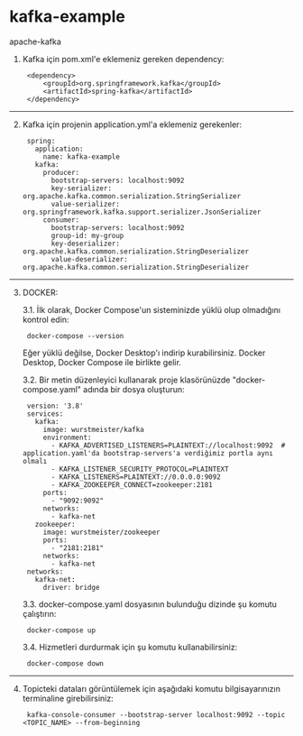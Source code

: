 # kafka-example
apache-kafka

1. Kafka için pom.xml'e eklemeniz gereken dependency:
   
		<dependency>
			<groupId>org.springframework.kafka</groupId>
			<artifactId>spring-kafka</artifactId>
		</dependency>

--------------------------------------------------------------------------------------------------------------------
2. Kafka için projenin application.yml'a eklemeniz gerekenler:

		spring:
		  application:
		    name: kafka-example
		  kafka:
		    producer:
		      bootstrap-servers: localhost:9092
		      key-serializer: org.apache.kafka.common.serialization.StringSerializer
		      value-serializer: org.springframework.kafka.support.serializer.JsonSerializer
		    consumer:
		      bootstrap-servers: localhost:9092
		      group-id: my-group
		      key-deserializer: org.apache.kafka.common.serialization.StringDeserializer
		      value-deserializer: org.apache.kafka.common.serialization.StringDeserializer
	
--------------------------------------------------------------------------------------------------------------------
3. DOCKER:

	3.1. İlk olarak, Docker Compose'un sisteminizde yüklü olup olmadığını kontrol edin:

		docker-compose --version

	Eğer yüklü değilse, Docker Desktop'ı indirip kurabilirsiniz. Docker Desktop, Docker Compose ile birlikte gelir.



	3.2. Bir metin düzenleyici kullanarak proje klasörünüzde "docker-compose.yaml" adında bir dosya oluşturun:

		version: '3.8'
		services:
		  kafka:
		    image: wurstmeister/kafka
		    environment:
		      - KAFKA_ADVERTISED_LISTENERS=PLAINTEXT://localhost:9092  # application.yaml'da bootstrap-servers'a verdiğimiz portla aynı olmalı
		      - KAFKA_LISTENER_SECURITY_PROTOCOL=PLAINTEXT
		      - KAFKA_LISTENERS=PLAINTEXT://0.0.0.0:9092
		      - KAFKA_ZOOKEEPER_CONNECT=zookeeper:2181
		    ports:
		      - "9092:9092"
		    networks:
		      - kafka-net
		  zookeeper:
		    image: wurstmeister/zookeeper
		    ports:
		      - "2181:2181"
		    networks:
		      - kafka-net
		networks:
		  kafka-net:
		    driver: bridge


	3.3. docker-compose.yaml dosyasının bulunduğu dizinde şu komutu çalıştırın:
              
		docker-compose up


	3.4. Hizmetleri durdurmak için şu komutu kullanabilirsiniz:
 
		docker-compose down


--------------------------------------------------------------------------------------------------------------------
4. Topicteki dataları görüntülemek için aşağıdaki komutu bilgisayarınızın terminaline girebilirsiniz:

		kafka-console-consumer --bootstrap-server localhost:9092 --topic <TOPIC_NAME> --from-beginning
	
